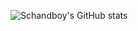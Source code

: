 ![Schandboy's GitHub stats](https://github-readme-stats.vercel.app/api?username=schandboy&show_icons=true&theme=transparent)
